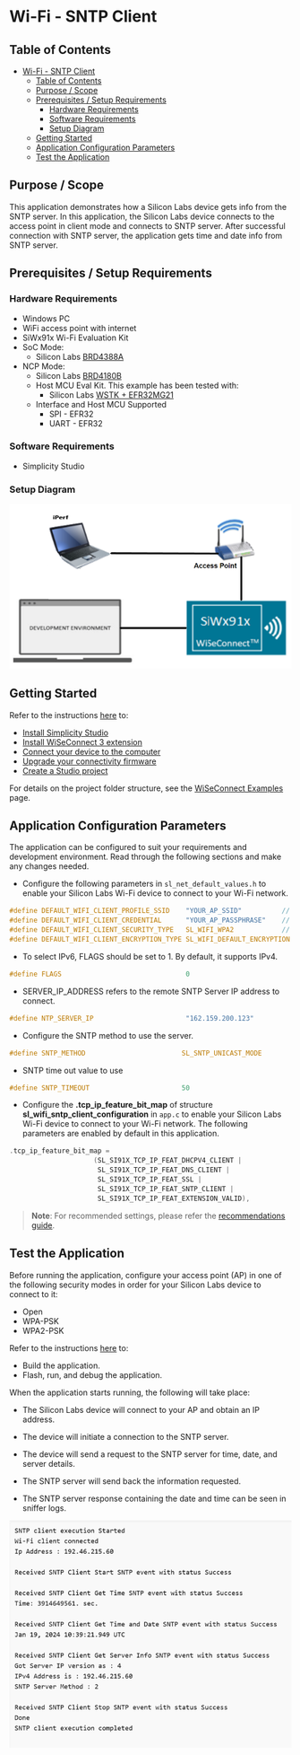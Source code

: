 # Wi-Fi - SNTP Client

## Table of Contents

- [Wi-Fi - SNTP Client](#wi-fi---sntp-client)
  - [Table of Contents](#table-of-contents)
  - [Purpose / Scope](#purpose--scope)
  - [Prerequisites / Setup Requirements](#prerequisites--setup-requirements)
    - [Hardware Requirements](#hardware-requirements)
    - [Software Requirements](#software-requirements)
    - [Setup Diagram](#setup-diagram)
  - [Getting Started](#getting-started)
  - [Application Configuration Parameters](#application-configuration-parameters)
  - [Test the Application](#test-the-application)

## Purpose / Scope

This application demonstrates how a Silicon Labs device gets info from the SNTP server. In this application, the Silicon Labs device connects to the access point in client mode and connects to SNTP server. After successful connection with SNTP server, the application gets time and date info from SNTP server.

## Prerequisites / Setup Requirements

### Hardware Requirements

- Windows PC
- WiFi access point with internet
- SiWx91x Wi-Fi Evaluation Kit
- SoC Mode:
  - Silicon Labs [BRD4388A](https://www.silabs.com/)
- NCP Mode:
  - Silicon Labs [BRD4180B](https://www.silabs.com/)
  - Host MCU Eval Kit. This example has been tested with:
    - Silicon Labs [WSTK + EFR32MG21](https://www.silabs.com/development-tools/wireless/efr32xg21-bluetooth-starter-kit)
  - Interface and Host MCU Supported
    - SPI - EFR32 
    - UART - EFR32

### Software Requirements

- Simplicity Studio

### Setup Diagram

![Figure: Setup Diagram SoC Mode for SNTP client Example](resources/readme/sntpclient_soc_ncp.png)

## Getting Started

Refer to the instructions [here](https://docs.silabs.com/wiseconnect/latest/wiseconnect-getting-started/) to:

- [Install Simplicity Studio](https://docs.silabs.com/wiseconnect/latest/wiseconnect-developers-guide-developing-for-silabs-hosts/#install-simplicity-studio)
- [Install WiSeConnect 3 extension](https://docs.silabs.com/wiseconnect/latest/wiseconnect-developers-guide-developing-for-silabs-hosts/#install-the-wi-se-connect-3-extension)
- [Connect your device to the computer](https://docs.silabs.com/wiseconnect/latest/wiseconnect-developers-guide-developing-for-silabs-hosts/#connect-si-wx91x-to-computer)
- [Upgrade your connectivity firmware ](https://docs.silabs.com/wiseconnect/latest/wiseconnect-developers-guide-developing-for-silabs-hosts/#update-si-wx91x-connectivity-firmware)
- [Create a Studio project ](https://docs.silabs.com/wiseconnect/latest/wiseconnect-developers-guide-developing-for-silabs-hosts/#create-a-project)

For details on the project folder structure, see the [WiSeConnect Examples](https://docs.silabs.com/wiseconnect/latest/wiseconnect-examples/#example-folder-structure) page.

## Application Configuration Parameters

The application can be configured to suit your requirements and development environment. Read through the following sections and make any changes needed.

- Configure the following parameters in ``sl_net_default_values.h`` to enable your Silicon Labs Wi-Fi device to connect to your Wi-Fi network.
  
```c
#define DEFAULT_WIFI_CLIENT_PROFILE_SSID    "YOUR_AP_SSID"          // Wi-Fi Network Name
#define DEFAULT_WIFI_CLIENT_CREDENTIAL      "YOUR_AP_PASSPHRASE"    // Wi-Fi Password
#define DEFAULT_WIFI_CLIENT_SECURITY_TYPE   SL_WIFI_WPA2            // Wi-Fi Security Type
#define DEFAULT_WIFI_CLIENT_ENCRYPTION_TYPE SL_WIFI_DEFAULT_ENCRYPTION
```

- To select IPv6, FLAGS should be set to 1. By default, it supports IPv4.

```c
#define FLAGS                               0
```

- SERVER_IP_ADDRESS refers to the remote SNTP Server IP address to connect.

```c
#define NTP_SERVER_IP                       "162.159.200.123"
```

- Configure the SNTP method to use the server.

```c
#define SNTP_METHOD                        SL_SNTP_UNICAST_MODE
```

- SNTP time out value to use

```c
#define SNTP_TIMEOUT                       50
```

- Configure the **.tcp_ip_feature_bit_map** of structure **sl_wifi_sntp_client_configuration** in ``app.c`` to enable your Silicon Labs Wi-Fi device to connect to your Wi-Fi network. The following parameters are enabled by default in this application.

```c
.tcp_ip_feature_bit_map =
                     (SL_SI91X_TCP_IP_FEAT_DHCPV4_CLIENT |
                      SL_SI91X_TCP_IP_FEAT_DNS_CLIENT | 
                      SL_SI91X_TCP_IP_FEAT_SSL |
                      SL_SI91X_TCP_IP_FEAT_SNTP_CLIENT | 
                      SL_SI91X_TCP_IP_FEAT_EXTENSION_VALID),                 
```

> **Note**: For recommended settings, please refer the [recommendations guide](https://docs.silabs.com/wiseconnect/latest/wiseconnect-developers-guide-prog-recommended-settings/).

## Test the Application

Before running the application, configure your access point (AP) in one of the following security modes in order for your Silicon Labs device to connect to it:
- Open
- WPA-PSK
- WPA2-PSK

Refer to the instructions [here](https://docs.silabs.com/wiseconnect/latest/wiseconnect-getting-started/) to:
- Build the application.
- Flash, run, and debug the application.

When the application starts running, the following will take place:

- The Silicon Labs device will connect to your AP and obtain an IP address.

- The device will initiate a connection to the SNTP server.

- The device will send a request to the SNTP server for time, date, and server details.

- The SNTP server will send back the information requested.

- The SNTP server response containing the date and time can be seen in sniffer logs.

![output_prints](resources/readme/output.png)
